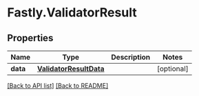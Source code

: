 # Fastly.ValidatorResult

## Properties

Name | Type | Description | Notes
------------ | ------------- | ------------- | -------------
**data** | [**ValidatorResultData**](ValidatorResultData.md) |  | [optional] 


[[Back to API list]](../../README.md#endpoints) [[Back to README]](../../README.md)
